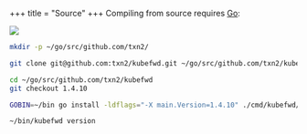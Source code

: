 +++
title = "Source"
+++
Compiling from source requires [Go](https://golang.org/):

![](https://img.shields.io/github/forks/txn2/kubefwd.svg?label=Fork&style=social)

```bash
mkdir -p ~/go/src/github.com/txn2/
```
```bash
git clone git@github.com:txn2/kubefwd.git ~/go/src/github.com/txn2/kubefwd
```
```bash
cd ~/go/src/github.com/txn2/kubefwd
git checkout 1.4.10
```
```bash
GOBIN=~/bin go install -ldflags="-X main.Version=1.4.10" ./cmd/kubefwd/kubefwd.go
```
```bash
~/bin/kubefwd version
```